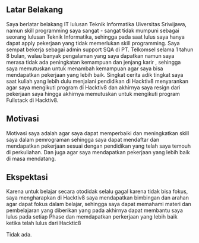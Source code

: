 [//]: # (Ceritakan sedikit tentang latar belakangmu seperti pendidikan terakhir atau pekerjaan sebelumnya)
## Latar Belakang
Saya berlatar belakang IT lulusan Teknik Informatika Uiversitas Sriwijawa, namun skill programming saya sangat - sangat tidak mumpuni sebagai seorang lulusan Teknik Informatika, sehingga pada saat lulus saya hanya dapat apply pekerjaan yang tidak memerlukan skill programming. Saya sempat bekerja sebagai admin support SQA di PT. Telkomsel selama 1 tahun 8 bulan, walau banyak pengalaman yang saya dapatkan namun saya merasa tidak ada peningkatan kemampuan dan jenjang karir , sehingga saya memutuskan untuk menambah kemampuan agar saya bisa mendapatkan pekerjaan yang lebih baik. Singkat cerita adik tingkat saya saat kuliah yang lebih dulu menjalani pendidikan di Hacktiv8 menyarankan agar saya mengikuti program di Hacktiv8 dan akhirnya saya resign dari pekerjaan saya hingga akhirnya memutuskan untuk mengikuti program Fullstack di Hacktiv8.


[//]: # (Motivasi apa yang mendorongmu untuk ikut program coding bootcamp di Hacktiv8?)
## Motivasi
Motivasi saya adalah agar saya dapat memperbaiki dan meningkatkan skill saya dalam pemrograman sehingga saya dapat mendaftar dan mendapatkan pekerjaan sesuai dengan pendidikan yang telah saya temouh di perkuliahan. Dan juga agar saya mendapatkan pekerjaan yang lebih baik di masa mendatang.

[//]: # (Beri tahu kami, apa yang ingin kamu dapatkan di Hacktiv8 dan apa yang ingin kamu capai setelah lulus dari sini?)
## Ekspektasi
Karena untuk belajar secara otodidak selalu gagal karena tidak bisa fokus, saya mengharapkan di Hacktiv8 saya mendapatkan bimbingan dan arahan agar dapat fokus dalam belajar, sehingga saya dapat memahami materi dan pembelajaran yang diberikan yang pada akhirnya dapat membantu saya lulus pada setiap Phase dan memdapatkan perkerjaan yang lebih baik ketika telah lulus dari Hacktic8

[//]: # (Apakah ada hal lain yang ingin disampaikan? Bila ada, kamu bebas untuk menuliskannya)
Tidak ada.
